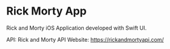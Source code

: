 # Rick Morty App
Rick and Morty iOS Application developed with Swift UI. 

API:
Rick and Morty API
Website: https://rickandmortyapi.com/
